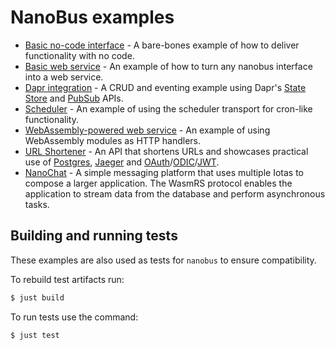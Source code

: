# NanoBus examples

* [Basic no-code interface](./nocode-invocation/) - A bare-bones example of how to deliver functionality with no code.
* [Basic web service](./basic-web-service/) - An example of how to turn any nanobus interface into a web service.
* [Dapr integration](./dapr) - A CRUD and eventing example using Dapr's [State Store](https://docs.dapr.io/developing-applications/building-blocks/state-management/state-management-overview/) and [PubSub](https://docs.dapr.io/developing-applications/building-blocks/pubsub/pubsub-overview/) APIs.
* [Scheduler](./scheduler/) - An example of using the scheduler transport for cron-like functionality.
* [WebAssembly-powered web service](./wasm-web-service/) - An example of using WebAssembly modules as HTTP handlers.
* [URL Shortener](./urlshortener/) - An API that shortens URLs and showcases practical use of [Postgres](https://www.postgresql.org), [Jaeger](https://www.jaegertracing.io) and [OAuth](https://oauth.net)/[ODIC](https://openid.net/connect/)/[JWT](https://jwt.io).
* [NanoChat](./nanochat/) - A simple messaging platform that uses multiple Iotas to compose a larger application. The WasmRS protocol enables the application to stream data from the database and perform asynchronous tasks.

## Building and running tests

These examples are also used as tests for `nanobus` to ensure compatibility.

To rebuild test artifacts run:

```sh
$ just build
```

To run tests use the command:

```sh
$ just test
```